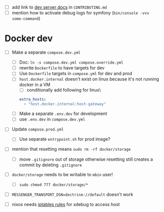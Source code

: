- [ ] add link to [dev server docs](docs/04-contributing/development_server.md) in `CONTRIBUTING.md`
- [ ] mention how to activate debug logs for symfony (`bin/console -vvv some-command`)
# Docker dev

- [ ] Make a separate `compose.dev.yml`
  - [ ] Doc: `ln -s compose.dev.yml compose.override.yml`
  - [ ] rewrite `Dockerfile` to  have targets for dev
  - [ ] Use `Dockerfile` targets in `compose.yml` for dev and prod
  - [ ] `host.docker.internal` doesn't exist on linux because it's not running docker in a VM
    - [ ] conditionally add following for linux\
    ```yaml
    extra_hosts:
      - "host.docker.internal:host-gateway"
    ```
  - [ ] Make a separate `.env.dev` for development
  - [ ] use `.env.dev` in `compose.dev.yml`
- [ ] Update `compose.prod.yml`
  - [ ] Use separate `entrypoint.sh` for prod image?
- [ ] mention that resetting means `sudo rm -rf docker/storage`
  - [ ] move `.gitignore` out of storage otherwise resetting still creates a commit by deleting `.gitignore`
- [ ] `docker/storage` needs to be writable to `mbin` user!
  - [ ] `sudo chmod 777 docker/storage/*`
- [ ] `MESSENGER_TRANSPORT_DSN=doctrine://default` doesn't work

- [ ] nixos needs [iptables rules](https://discourse.nixos.org/t/docker-container-not-resolving-to-host/30259/8) for xdebug to access host
